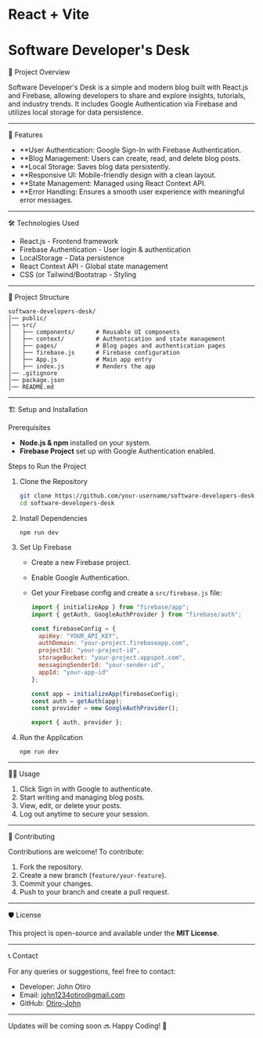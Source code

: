 # React + Vite

# Software Developer's Desk

 📌 Project Overview

Software Developer's Desk is a simple and modern blog built with React.js and Firebase, allowing developers to share and explore insights, tutorials, and industry trends. It includes Google Authentication via Firebase and utilizes local storage for data persistence.

---

🚀 Features

- **User Authentication: Google Sign-In with Firebase Authentication.
- **Blog Management: Users can create, read, and delete blog posts.
- **Local Storage: Saves blog data persistently.
- **Responsive UI: Mobile-friendly design with a clean layout.
- **State Management: Managed using React Context API.
- **Error Handling: Ensures a smooth user experience with meaningful error messages.

---

🛠️ Technologies Used

- React.js - Frontend framework
- Firebase Authentication - User login & authentication
- LocalStorage - Data persistence
- React Context API - Global state management
- CSS (or Tailwind/Bootstrap - Styling

---

📂 Project Structure

```
software-developers-desk/
│── public/
│── src/
│   ├── components/      # Reusable UI components
│   ├── context/         # Authentication and state management
│   ├── pages/           # Blog pages and authentication pages
│   ├── firebase.js      # Firebase configuration
│   ├── App.js           # Main app entry
│   ├── index.js         # Renders the app
│── .gitignore
│── package.json
│── README.md
```

---

🏗️ Setup and Installation

Prerequisites

- **Node.js & npm** installed on your system.
- **Firebase Project** set up with Google Authentication enabled.

Steps to Run the Project

1. Clone the Repository
    
    ```sh
    git clone https://github.com/your-username/software-developers-desk.git
    cd software-developers-desk
    ```
    
2. Install Dependencies
    
    ```
    npm run dev
    ```
    
3. Set Up Firebase
    
    - Create a new Firebase project.
    - Enable Google Authentication.
    - Get your Firebase config and create a `src/firebase.js` file:
        
        ```javascript
        import { initializeApp } from "firebase/app";
        import { getAuth, GoogleAuthProvider } from "firebase/auth";
        
        const firebaseConfig = {
          apiKey: "YOUR_API_KEY",
          authDomain: "your-project.firebaseapp.com",
          projectId: "your-project-id",
          storageBucket: "your-project.appspot.com",
          messagingSenderId: "your-sender-id",
          appId: "your-app-id"
        };
        
        const app = initializeApp(firebaseConfig);
        const auth = getAuth(app);
        const provider = new GoogleAuthProvider();
        
        export { auth, provider };
        ```
        
4. Run the Application
    
    ```
    npm run dev
    ```
    

---

 🧑‍💻 Usage

1. Click Sign in with Google to authenticate.
2. Start writing and managing blog posts.
3. View, edit, or delete your posts.
4. Log out anytime to secure your session.

---

 🌟 Contributing

Contributions are welcome! To contribute:

1. Fork the repository.
2. Create a new branch (`feature/your-feature`).
3. Commit your changes.
4. Push to your branch and create a pull request.

---

 🛡️ License

This project is open-source and available under the **MIT License**.

---

 📞 Contact

For any queries or suggestions, feel free to contact:

- Developer: John Otiro
- Email: [john1234otiro@gmail.com](mailto:john1234otiro@gmail.com)
- GitHub: [Otiro-John](https://github.com/Otiro-John)

---
Updates will be coming soon 🔜
Happy Coding! 🚀
